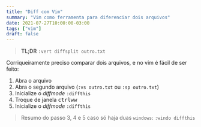 ```yaml
---
title: "Diff com Vim"
summary: "Vim como ferramenta para diferenciar dois arquivos"
date: 2021-07-27T10:00:00-03:00
tags: ["vim"]
draft: false
---
```


> **TL;DR** ``:vert diffsplit outro.txt``

Corriqueiramente preciso comparar dois arquivos, e no vim é fácil de ser feito:

1. Abra o arquivo
2. Abra o segundo arquivo (``:vs outro.txt`` ou ``:sp outro.txt``)
3. Inicialize o *diffmode* ``:diffthis``
4. Troque de janela <kbd>ctrl</kbd><kbd>w</kbd><kbd>w</kbd>
5. Inicialize o *diffmode* ``:diffthis``

> Resumo do passo 3, 4 e 5 caso só haja duas `windows`: ``:windo diffthis``
